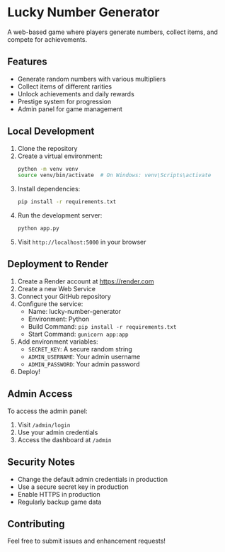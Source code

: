 # Lucky Number Generator

A web-based game where players generate numbers, collect items, and compete for achievements.

## Features

- Generate random numbers with various multipliers
- Collect items of different rarities
- Unlock achievements and daily rewards
- Prestige system for progression
- Admin panel for game management

## Local Development

1. Clone the repository
2. Create a virtual environment:
   ```bash
   python -m venv venv
   source venv/bin/activate  # On Windows: venv\Scripts\activate
   ```
3. Install dependencies:
   ```bash
   pip install -r requirements.txt
   ```
4. Run the development server:
   ```bash
   python app.py
   ```
5. Visit `http://localhost:5000` in your browser

## Deployment to Render

1. Create a Render account at https://render.com
2. Create a new Web Service
3. Connect your GitHub repository
4. Configure the service:
   - Name: lucky-number-generator
   - Environment: Python
   - Build Command: `pip install -r requirements.txt`
   - Start Command: `gunicorn app:app`
5. Add environment variables:
   - `SECRET_KEY`: A secure random string
   - `ADMIN_USERNAME`: Your admin username
   - `ADMIN_PASSWORD`: Your admin password
6. Deploy!

## Admin Access

To access the admin panel:
1. Visit `/admin/login`
2. Use your admin credentials
3. Access the dashboard at `/admin`

## Security Notes

- Change the default admin credentials in production
- Use a secure secret key in production
- Enable HTTPS in production
- Regularly backup game data

## Contributing

Feel free to submit issues and enhancement requests! 
